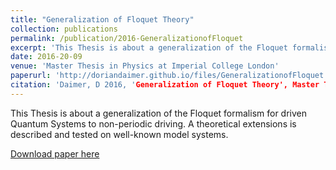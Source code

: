 ```yaml
---
title: "Generalization of Floquet Theory"
collection: publications
permalink: /publication/2016-GeneralizationofFloquet
excerpt: 'This Thesis is about a generalization of the Floquet formalism for driven Quantum Systems to non-periodic driving. A theoretical extensions is described and tested on well-known model systems.'
date: 2016-20-09
venue: 'Master Thesis in Physics at Imperial College London'
paperurl: 'http://doriandaimer.github.io/files/GeneralizationofFloquet.pdf'
citation: 'Daimer, D 2016, 'Generalization of Floquet Theory', Master Thesis, Imperial College, London.'
---
```

This Thesis is about a generalization of the Floquet formalism for driven Quantum Systems to non-periodic driving. A theoretical extensions is described and tested on well-known model systems.

[Download paper here](http://doriandaimer.github.io/files/GeneralizationofFloquet.pdf)

<!-- Recommended citation: Your Name, You. (2009). "Paper Title Number 1." <i>Journal 1</i>. 1(1). -->
